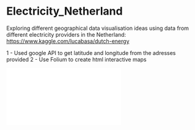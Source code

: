 # Electricity_Netherland
Exploring different geographical data visualisation ideas using data from different electricity providers in the Netherland: 
https://www.kaggle.com/lucabasa/dutch-energy

1 - Used google API to get latitude and longitude from the adresses provided 
2 - Use Folium to create html interactive maps

![alt text](file:///Users/lucieluneau/code/Energy_Netherland/circle_map.html)
